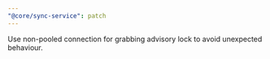 ```yaml
---
"@core/sync-service": patch
---
```


Use non-pooled connection for grabbing advisory lock to avoid unexpected behaviour.
